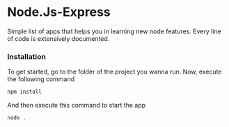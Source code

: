 # Node.Js-Express

Simple list of apps that helps you in learning new node features. Every line of code is extensively documented.

### Installation

To get started, go to the folder of the project you wanna run. Now, execute the following command

```bash
npm install
```

And then execute this command to start the app

```bash
node .
```

